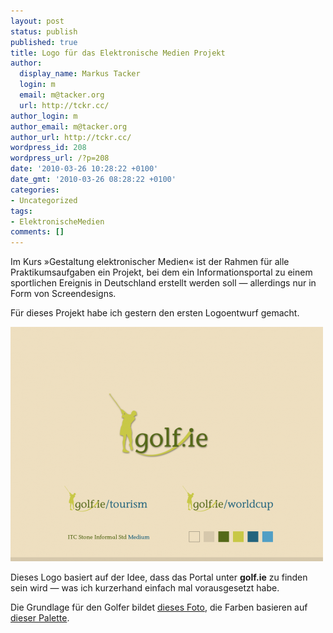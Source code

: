 ```yaml
---
layout: post
status: publish
published: true
title: Logo für das Elektronische Medien Projekt
author:
  display_name: Markus Tacker
  login: m
  email: m@tacker.org
  url: http://tckr.cc/
author_login: m
author_email: m@tacker.org
author_url: http://tckr.cc/
wordpress_id: 208
wordpress_url: /?p=208
date: '2010-03-26 10:28:22 +0100'
date_gmt: '2010-03-26 08:28:22 +0100'
categories:
- Uncategorized
tags:
- ElektronischeMedien
comments: []
---
```

<p>Im Kurs »Gestaltung elektronischer Medien« ist der Rahmen für alle Praktikumsaufgaben ein Projekt, bei dem ein Informationsportal zu einem sportlichen Ereignis in Deutschland erstellt werden soll &mdash; allerdings nur in Form von Screendesigns.</p>
<p>Für dieses Projekt habe ich gestern den ersten Logoentwurf gemacht.</p>
<p><a href="/uploads/2010/03/logo-styleguide.png"><img src="/uploads/2010/03/logo-styleguide-500x375.png" alt="" title="golf.ie Logo Styleguide" width="500" height="375" class="aligncenter size-medium wp-image-210" /></a></p>
<p>Dieses Logo basiert auf der Idee, dass das Portal unter <strong>golf.ie</strong> zu finden sein wird &mdash; was ich kurzerhand einfach mal vorausgesetzt habe.</p>
<p>Die Grundlage für den Golfer bildet <a href="http://www.flickr.com/photos/acmephoto/1584531504/">dieses Foto</a>, die Farben basieren auf <a href="http://www.colourlovers.com/palette/77910/Golf_Course">dieser Palette</a>.</p>
